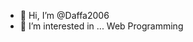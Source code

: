 - 👋 Hi, I’m @Daffa2006
- 👀 I’m interested in ... Web Programming

<!---
Daffa2006/Daffa2006 is a ✨ special ✨ repository because its `README.md` (this file) appears on your GitHub profile.
You can click the Preview link to take a look at your changes.
--->
